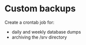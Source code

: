 Custom backups
=========

Create a crontab job for:
 - daily and weekly database dumps
 - archiving the /srv directory
